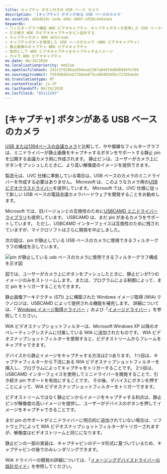 ```yaml
---
title: キャプチャ ボタン付きの USB ベース カメラ
description: '[キャプチャ] ボタンがある USB ベースのカメラ'
ms.assetid: abbd824c-1ade-4dbc-8807-e558c444a3ea
keywords:
- フィルターグラフ構成 WDK ビデオキャプチャ、キャプチャボタンを使用した USB ベースのカメラ
- 引き続き WDK のビデオキャプチャをピン留めする
- キャプチャボタン WDK AVStream
- キャプチャボタンを使用した USB ベースのカメラ (WDK ビデオキャプチャ)
- 静止画像のキャプチャ WDK ビデオキャプチャ
- 依然として WDK ビデオキャプチャをキャプチャするイメージ
- カメラ WDK ビデオキャプチャ
ms.date: 06/19/2020
ms.localizationpriority: medium
ms.openlocfilehash: 242c379286aa594ead2387a849f4d8d8049fef69
ms.sourcegitcommit: f29360d62eb77b6ee875ce66483d5bc72785eede
ms.translationtype: MT
ms.contentlocale: ja-JP
ms.lasthandoff: 06/19/2020
ms.locfileid: "85111243"
---
```

# <a name="usb-based-camera-with-a-capture-button"></a>[キャプチャ] ボタンがある USB ベースのカメラ

[USB または1394ベースの会議カメラ](usb-or-1394-based-conferencing-camera.md)と比較して、やや複雑なフィルターグラフは、ミニドライバーが静止画像をキャプチャするボタンをサポートする静止 pin を公開する会議カメラ用に作成されます。 静止ピンは、ユーザーがカメラ上にボタンをプッシュしたときに、より高い解像度のイメージを提供できます。

製造元は、UVC 仕様に準拠している場合は、USB ベースのカメラのミニドライバーを作成する必要はありません。 Microsoft は、このようなカメラ用の[USB ビデオクラスドライバー](usb-video-class-driver.md)を提供しています。 Microsoft では、UVC 仕様に従って新しい USB ベースの電話会議カメラハードウェアを開発することをお勧めします。

Microsoft では、旧バージョンとの互換性のために[USBCAMD ミニドライバーライブラリ](usbcamd-minidriver-library.md)も提供しています。 USBCAMD は、まだ pin があるカメラをサポートしています。 ただし、USBCAMD インターフェイスは互換性のために残されていますが、マイクロソフトはさらに開発を中止しました。

次の図は、pin が静止している USB ベースのカメラに使用できるフィルターグラフの構成を示しています。

![pin が静止している usb ベースのカメラに使用できるフィルターグラフ構成を示す図](images/usb-camera-still.gif)

図では、ユーザーがカメラ上にボタンをプッシュしたときに、静止ピンが1つのイメージのみをストリームします。 または、プログラムによる制御によって、まだ pin をトリガーすることもできます。

静止画像アーキテクチャ (STI) 上に構築された Windows イメージ取得 (WIA) テクノロジは、USBCAMD によって提供される機能を補完します。 詳細については、「 [Windows イメージ取得ドライバー](https://docs.microsoft.com/windows-hardware/drivers/image/windows-image-acquisition-drivers) 」および「[イメージドライバー](https://docs.microsoft.com/windows-hardware/drivers/image/still-image-drivers) 」を参照してください。

WIA ビデオスナップショットフィルターは、Microsoft Windows XP 以降のオペレーティングシステムに付属している WIA に追加されたものです。 WIA ビデオスナップショットフィルターを使用すると、ビデオストリームからフレームをキャプチャできます。

デバイスから静止イメージをキャプチャする方法は2つあります。 1つ目は、キャプチャフィルターから下流にある WIA ビデオスナップショットフィルターを挿入し、プログラムによってキャプチャをトリガーすることです。 2つ目は、USBCAMD インターフェイスを使用してミニドライバーを開発することで、引き続き pin サポートを有効にすることです。 その後、デバイスにボタンを押すことによって、WIA ビデオスナップショットフィルターをトリガーできます。

ビデオストリームではなく静止ピンからイメージをキャプチャする利点は、静止ピンが解像度の高いイメージを提供し、ユーザーがデバイスのボタンを押してイメージをキャプチャできることです。

まだ pin のサポートがミニドライバーに明示的に追加されていない場合は、ソフトウェアによって WIA ビデオスナップショットフィルターがトリガーされますが、解像度はビデオストリームと同じになります。

静止ピンの一部の実装は、キャプチャピンのデータ形式に基づいているため、キャプチャピンの後でのみレンダリングできます。

WIA ドライバーの開発の詳細については、「[イメージングデバイスドライバーの設計ガイド](https://docs.microsoft.com/windows-hardware/drivers/image)」を参照してください。
